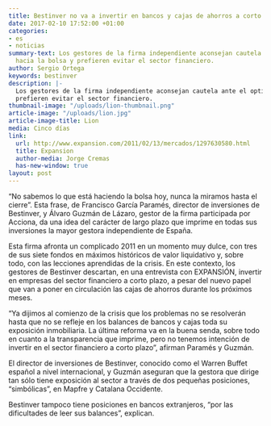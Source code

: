 ```yaml
---
title: Bestinver no va a invertir en bancos y cajas de ahorros a corto plazo
date: 2017-02-10 17:52:00 +01:00
categories:
- es
- noticias
summary-text: Los gestores de la firma independiente aconsejan cautela ante el optimismo
  hacia la bolsa y prefieren evitar el sector financiero.
author: Sergio Ortega
keywords: bestinver
description: |-
  Los gestores de la firma independiente aconsejan cautela ante el optimismo hacia la bolsa y
  prefieren evitar el sector financiero.
thumbnail-image: "/uploads/lion-thumbnail.png"
article-image: "/uploads/lion.jpg"
article-image-title: Lion
media: Cinco días
link:
  url: http://www.expansion.com/2011/02/13/mercados/1297630580.html
  title: Expansion
  author-media: Jorge Cremas
  has-new-window: true
layout: post
---
```


“No sabemos lo que está haciendo la bolsa hoy, nunca la miramos hasta el cierre”. Esta frase, de Francisco García Paramés, director de inversiones de Bestinver, y Álvaro Guzmán de Lázaro, gestor de la firma participada por Acciona, da una idea del carácter de largo plazo que imprime en todas sus inversiones la mayor gestora independiente de España.

Esta firma afronta un complicado 2011 en un momento muy dulce, con tres de sus siete fondos en máximos históricos de valor liquidativo y, sobre todo, con las lecciones aprendidas de la crisis.
En este contexto, los gestores de Bestinver descartan, en una entrevista con EXPANSIÓN, invertir en empresas del sector financiero a corto plazo, a pesar del nuevo papel que van a poner en circulación las cajas de ahorros durante los próximos meses.

“Ya dijimos al comienzo de la crisis que los problemas no se resolverán hasta que no se refleje en los balances de bancos y cajas toda su exposición inmobiliaria. La última reforma va en la buena senda, sobre todo en cuanto a la transparencia que imprime, pero no tenemos intención de invertir en el sector financiero a corto plazo”, afirman Paramés y Guzmán.

El director de inversiones de Bestinver, conocido como el Warren Buffet español a nivel internacional, y Guzmán aseguran que la gestora que dirige tan sólo tiene exposición al sector a través de dos pequeñas posiciones, “simbólicas”, en Mapfre y Catalana Occidente.

Bestinver tampoco tiene posiciones en bancos extranjeros, “por las dificultades de leer sus balances”, explican.